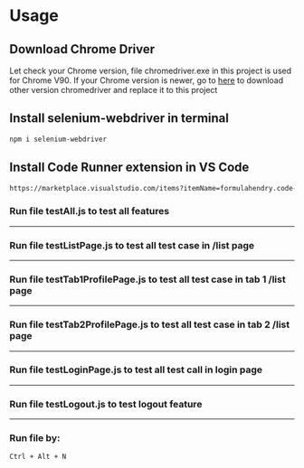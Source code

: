 # Usage

## Download Chrome Driver
Let check your Chrome version, file chromedriver.exe in this project is used for Chrome V90. If your Chrome version is newer, go to [here](https://sites.google.com/a/chromium.org/chromedriver/) to download other version chromedriver and replace it to this project 

## Install selenium-webdriver in terminal 

```bash
npm i selenium-webdriver
```

## Install Code Runner extension in VS Code

```bash
https://marketplace.visualstudio.com/items?itemName=formulahendry.code-runner
```



### Run file testAll.js to test all features
---
### Run file testListPage.js to test all test case in /list page
---
### Run file testTab1ProfilePage.js to test all test case in tab 1 /list page
---
### Run file testTab2ProfilePage.js to test all test case in tab 2 /list page
---
### Run file testLoginPage.js to test all test call in login page
---
### Run file testLogout.js to test logout feature
---

### Run file by:

```bash
Ctrl + Alt + N
```

